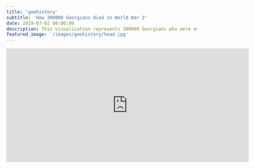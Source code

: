 ```yaml
---
title: 'geohistory'
subtitle: 'How 300000 Georgians died in World War 2'
date: 2019-07-02 00:00:00
description: This visualization represents 300000 Georgians who were enlisted in World War Two.
featured_image: '/images/geohistory/head.jpg'
---
```


<div class="video-wrap">
    <div class="video" style="padding-bottom:56.25%;">
        <iframe src="https://geohistory.ge"  width="640" height="300" frameborder="0" allowfullscreen></iframe>
    </div>
</div>